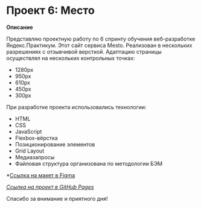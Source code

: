 # Проект 6: Место

**Описание**

Представляю проектную работу по 6 спринту обучения веб-разработке Яндекс.Практикум. Этот сайт сервиса Mesto.
Реализован в нескольких разрешениях с отзывчивой версткой.
Адаптацию страницы осуществлял на нескольких контрольных точках:

* 1280px
* 950px
* 610px
* 450px
* 300px

При разработке проекта использовались технологии:
* HTML
* CSS
* JavaScript
* Flexbox-вёрстка
* Позиционирование элементов
* Grid Layout
* Медиазапросы
* Файловая структура организована по методологии БЭМ

*[Ссылка на макет в Figma](https://www.figma.com/file/StZjf8HnoeLdiXS7dYrLAh/JavaScript.-Sprint-4)

*[Ссылка на проект в GitHub Pages](https://smilefanatik.github.io/mesto/)*

Спасибо за внимание и приятного дня!
